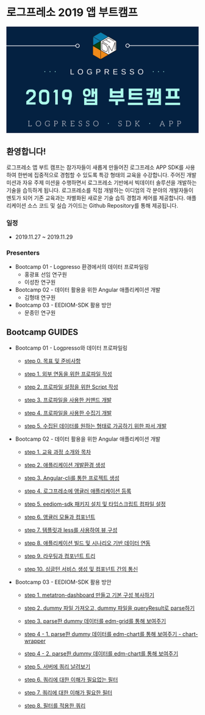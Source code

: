 # 로그프레소 2019 앱 부트캠프
<img src="bootcamp-guide/bootcamp01/images/intro.png">

## 환영합니다! ##
로그프레소 앱 부트 캠프는 참가자들이 새롭게 만들어진 로그프레소 APP SDK를 사용하여 한번에 집중적으로 경험할 수 있도록 특강 형태의 교육을 수강합니다. 
주어진 개발 미션과 자유 주제 미션을 수행하면서 로그프레소 기반에서 빅데이터 솔루션을 개발하는 기술을 습득하게 됩니다.
로그프레소를 직접 개발하는 이디엄의 각 분야의 개발자들이 멘토가 되어 기존 교육과는 차별화된 새로운 기술 습득 경험과 케어를 제공합니다. 애플리케이션 소스 코드 및 실습 가이드는 Github Repository를 통해 제공됩니다.

### 일정
* 2019.11.27 ~ 2019.11.29

### Presenters
- Bootcamp 01 - Logpresso 환경에서의 데이터 프로파일링
	- 홍광표 선임 연구원
	- 이성찬 연구원
- Bootcamp 02 - 데이터 활용을 위한 Angular 애플리케이션 개발
	- 김형태 연구원
- Bootcamp 03 - EEDIOM-SDK 활용 방안
	- 문종민 연구원
	
## Bootcamp GUIDES

- Bootcamp 01 - Logpresso와 데이터 프로파일링
	* [step 0. 목표 및 준비사항](bootcamp-guide/bootcamp02/0.Preparation.md)

	* [step 1. 외부 연동을 위한 프로파일 작성](bootcamp-guide/bootcamp02/1.Profile.md)

	* [step 2. 프로파일 설정을 위한 Script 작성](bootcamp-guide/bootcamp02/2.Script.md)

	* [step 3. 프로파일을 사용한 커맨드 개발](bootcamp-guide/bootcamp02/3.Command.md)

	* [step 4. 프로파일을 사용한 수집기 개발](bootcamp-guide/bootcamp02/4.Logger.md)

	* [step 5. 수집된 데이터를 원하는 형태로 가공하기 위한 파서 개발](bootcamp-guide/bootcamp02/5.Parser.md)

- Bootcamp 02 - 데이터 활용을 위한 Angular 애플리케이션 개발

	* [step 1. 교육 과정 소개와 목차](bootcamp-guide/bootcamp01/step1.md)

	* [step 2. 애플리케이션 개발환경 생성](bootcamp-guide/bootcamp01/step2.md)

	* [step 3. Angular-cli를 통한 프로젝트 생성](bootcamp-guide/bootcamp01/step3.md)

	* [step 4. 로그프레소에 앵귤러 애플리케이션 등록](bootcamp-guide/bootcamp01/step4.md)

	* [step 5. eediom-sdk 패키지 설치 및 타입스크립트 컴파일 설정](bootcamp-guide/bootcamp01/step5.md)

	* [step 6. 앵귤러 모듈과 컴포넌트](bootcamp-guide/bootcamp01/step6.md)

	* [step 7. 템플릿과 less를 사용하여 뷰 구성](bootcamp-guide/bootcamp01/step7.md)

	* [step 8. 애플리케이션 빌드 및 시나리오 기반 데이터 연동](bootcamp-guide/bootcamp01/step8.md)

	* [step 9. 라우팅과 컴포넌트 트리](bootcamp-guide/bootcamp01/step9.md)

	* [step 10. 싱글턴 서비스 생성 및 컴포넌트 간의 통신](bootcamp-guide/bootcamp01/step10.md)

- Bootcamp 03 - EEDIOM-SDK 활용 방안

	* [step 1. metatron-dashboard 만들고 기본 구성 복사하기](bootcamp-guide/bootcamp03/tutorial/STEP1.md)

	* [step 2. dummy 파일 가져오고, dummy 파일을 queryResult로 parse하기](bootcamp-guide/bootcamp03/tutorial/STEP2.md)

	* [step 3. parse한 dummy 데이터를 edm-grid를 통해 보여주기](bootcamp-guide/bootcamp03/tutorial/STEP3.md)

	* [step 4 - 1. parse한 dummy 데이터를 edm-chart를 통해 보여주기 - chart-wrapper](bootcamp-guide/bootcamp03/tutorial/STEP4-1.md)

	* [step 4 - 2. parse한 dummy 데이터를 edm-chart를 통해 보여주기](bootcamp-guide/bootcamp03/tutorial/STEP4-2.md)

	* [step 5. 서버에 쿼리 날려보기](bootcamp-guide/bootcamp03/tutorial/STEP5.md)

	* [step 6. 쿼리에 대한 이해가 필요없는 필터](bootcamp-guide/bootcamp03/tutorial/STEP6.md)

	* [step 7. 쿼리에 대한 이해가 필요한 필터](bootcamp-guide/bootcamp03/tutorial/STEP7.md)

	* [step 8. 필터를 적용한 쿼리](bootcamp-guide/bootcamp03/tutorial/STEP8.md) 
